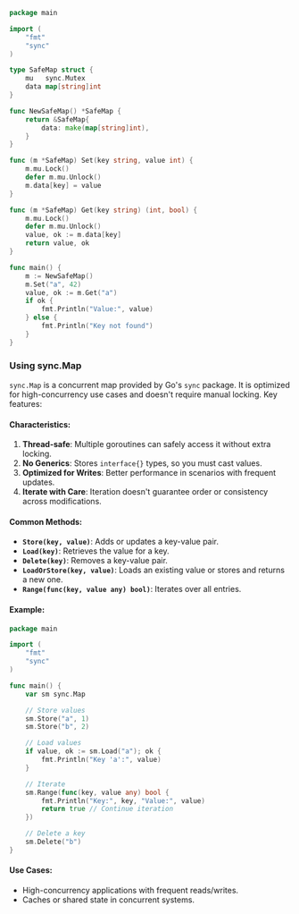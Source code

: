 ```go
package main

import (
	"fmt"
	"sync"
)

type SafeMap struct {
	mu   sync.Mutex
	data map[string]int
}

func NewSafeMap() *SafeMap {
	return &SafeMap{
		data: make(map[string]int),
	}
}

func (m *SafeMap) Set(key string, value int) {
	m.mu.Lock()
	defer m.mu.Unlock()
	m.data[key] = value
}

func (m *SafeMap) Get(key string) (int, bool) {
	m.mu.Lock()
	defer m.mu.Unlock()
	value, ok := m.data[key]
	return value, ok
}

func main() {
	m := NewSafeMap()
	m.Set("a", 42)
	value, ok := m.Get("a")
	if ok {
		fmt.Println("Value:", value)
	} else {
		fmt.Println("Key not found")
	}
}
```

### Using sync.Map

`sync.Map` is a concurrent map provided by Go's `sync` package. It is optimized for high-concurrency use cases and doesn't require manual locking. Key features:

#### Characteristics:

1. **Thread-safe**: Multiple goroutines can safely access it without extra locking.
2. **No Generics**: Stores `interface{}` types, so you must cast values.
3. **Optimized for Writes**: Better performance in scenarios with frequent updates.
4. **Iterate with Care**: Iteration doesn't guarantee order or consistency across modifications.

#### Common Methods:

- **`Store(key, value)`**: Adds or updates a key-value pair.
- **`Load(key)`**: Retrieves the value for a key.
- **`Delete(key)`**: Removes a key-value pair.
- **`LoadOrStore(key, value)`**: Loads an existing value or stores and returns a new one.
- **`Range(func(key, value any) bool)`**: Iterates over all entries.

#### Example:

```go
package main

import (
	"fmt"
	"sync"
)

func main() {
	var sm sync.Map

	// Store values
	sm.Store("a", 1)
	sm.Store("b", 2)

	// Load values
	if value, ok := sm.Load("a"); ok {
		fmt.Println("Key 'a':", value)
	}

	// Iterate
	sm.Range(func(key, value any) bool {
		fmt.Println("Key:", key, "Value:", value)
		return true // Continue iteration
	})

	// Delete a key
	sm.Delete("b")
}
```

#### Use Cases:

- High-concurrency applications with frequent reads/writes.
- Caches or shared state in concurrent systems.